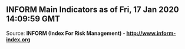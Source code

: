 ## INFORM Main Indicators as of Fri, 17 Jan 2020 14:09:59 GMT

Source: **INFORM (Index For Risk Management) - http://www.inform-index.org**